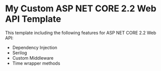 # My Custom ASP NET CORE 2.2 Web API Template

This template including the following features for ASP NET CORE 2.2 Web API:
 
 * Dependency Injection
 * Serilog
 * Custom Middleware
 * Time wrapper methods
 